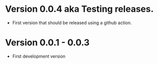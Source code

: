 # Version 0.0.4 aka Testing releases.
* First version that should be released using a github action.

# Version 0.0.1 - 0.0.3
* First development version